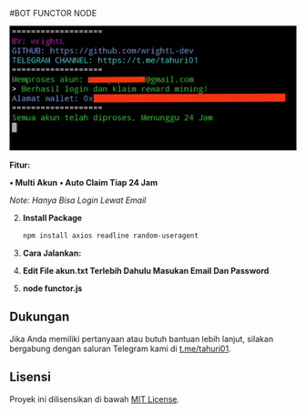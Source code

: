 #BOT FUNCTOR NODE

![Fitur Functor](FUNCTOR.png)

**Fitur:**

**• Multi Akun**
**• Auto Claim Tiap 24 Jam**

*Note: Hanya Bisa Login Lewat Email*

2. **Install Package**
   ```bash
   npm install axios readline random-useragent

3. **Cara Jalankan:**

1. **Edit File akun.txt Terlebih Dahulu Masukan Email Dan Password**

2. **node functor.js**

## Dukungan

Jika Anda memiliki pertanyaan atau butuh bantuan lebih lanjut, silakan bergabung dengan saluran Telegram kami di [t.me/tahuri01](https://t.me/tahuri01).

## Lisensi

Proyek ini dilisensikan di bawah [MIT License](LICENSE).
